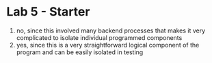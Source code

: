 # Lab 5 - Starter


1. no, since this involved many backend processes that makes it very complicated to isolate individual programmed components
2. yes, since this is a very straightforward logical component of the program and can be easily isolated in testing